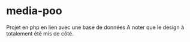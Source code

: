 # media-poo
Projet en php en lien avec une base de données
A noter que le design à totalement été mis de côté.
